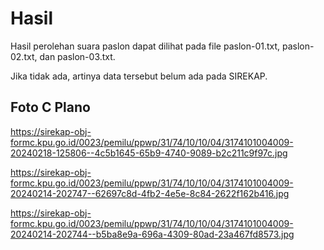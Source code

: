 # Hasil

Hasil perolehan suara paslon dapat dilihat pada file paslon-01.txt, paslon-02.txt, dan paslon-03.txt.

Jika tidak ada, artinya data tersebut belum ada pada SIREKAP.

## Foto C Plano

https://sirekap-obj-formc.kpu.go.id/0023/pemilu/ppwp/31/74/10/10/04/3174101004009-20240218-125806--4c5b1645-65b9-4740-9089-b2c211c9f97c.jpg

https://sirekap-obj-formc.kpu.go.id/0023/pemilu/ppwp/31/74/10/10/04/3174101004009-20240214-202747--62697c8d-4fb2-4e5e-8c84-2622f162b416.jpg

https://sirekap-obj-formc.kpu.go.id/0023/pemilu/ppwp/31/74/10/10/04/3174101004009-20240214-202744--b5ba8e9a-696a-4309-80ad-23a467fd8573.jpg
